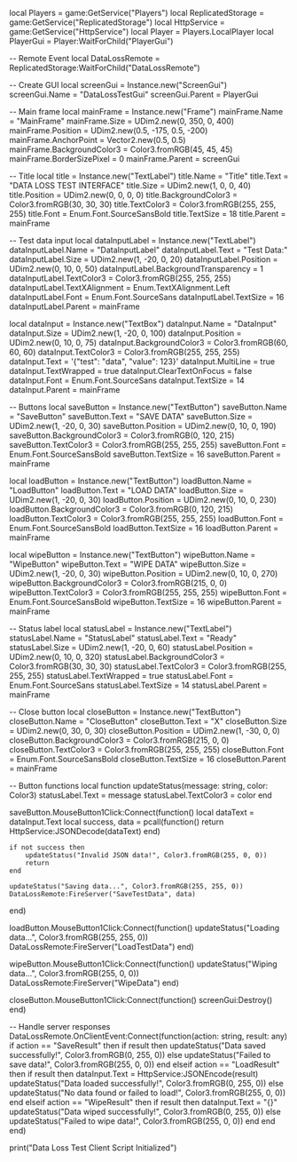 local Players = game:GetService("Players")
local ReplicatedStorage = game:GetService("ReplicatedStorage")
local HttpService = game:GetService("HttpService")
local Player = Players.LocalPlayer
local PlayerGui = Player:WaitForChild("PlayerGui")

-- Remote Event
local DataLossRemote = ReplicatedStorage:WaitForChild("DataLossRemote")

-- Create GUI
local screenGui = Instance.new("ScreenGui")
screenGui.Name = "DataLossTestGui"
screenGui.Parent = PlayerGui

-- Main frame
local mainFrame = Instance.new("Frame")
mainFrame.Name = "MainFrame"
mainFrame.Size = UDim2.new(0, 350, 0, 400)
mainFrame.Position = UDim2.new(0.5, -175, 0.5, -200)
mainFrame.AnchorPoint = Vector2.new(0.5, 0.5)
mainFrame.BackgroundColor3 = Color3.fromRGB(45, 45, 45)
mainFrame.BorderSizePixel = 0
mainFrame.Parent = screenGui

-- Title
local title = Instance.new("TextLabel")
title.Name = "Title"
title.Text = "DATA LOSS TEST INTERFACE"
title.Size = UDim2.new(1, 0, 0, 40)
title.Position = UDim2.new(0, 0, 0, 0)
title.BackgroundColor3 = Color3.fromRGB(30, 30, 30)
title.TextColor3 = Color3.fromRGB(255, 255, 255)
title.Font = Enum.Font.SourceSansBold
title.TextSize = 18
title.Parent = mainFrame

-- Test data input
local dataInputLabel = Instance.new("TextLabel")
dataInputLabel.Name = "DataInputLabel"
dataInputLabel.Text = "Test Data:"
dataInputLabel.Size = UDim2.new(1, -20, 0, 20)
dataInputLabel.Position = UDim2.new(0, 10, 0, 50)
dataInputLabel.BackgroundTransparency = 1
dataInputLabel.TextColor3 = Color3.fromRGB(255, 255, 255)
dataInputLabel.TextXAlignment = Enum.TextXAlignment.Left
dataInputLabel.Font = Enum.Font.SourceSans
dataInputLabel.TextSize = 16
dataInputLabel.Parent = mainFrame

local dataInput = Instance.new("TextBox")
dataInput.Name = "DataInput"
dataInput.Size = UDim2.new(1, -20, 0, 100)
dataInput.Position = UDim2.new(0, 10, 0, 75)
dataInput.BackgroundColor3 = Color3.fromRGB(60, 60, 60)
dataInput.TextColor3 = Color3.fromRGB(255, 255, 255)
dataInput.Text = '{"test": "data", "value": 123}'
dataInput.MultiLine = true
dataInput.TextWrapped = true
dataInput.ClearTextOnFocus = false
dataInput.Font = Enum.Font.SourceSans
dataInput.TextSize = 14
dataInput.Parent = mainFrame

-- Buttons
local saveButton = Instance.new("TextButton")
saveButton.Name = "SaveButton"
saveButton.Text = "SAVE DATA"
saveButton.Size = UDim2.new(1, -20, 0, 30)
saveButton.Position = UDim2.new(0, 10, 0, 190)
saveButton.BackgroundColor3 = Color3.fromRGB(0, 120, 215)
saveButton.TextColor3 = Color3.fromRGB(255, 255, 255)
saveButton.Font = Enum.Font.SourceSansBold
saveButton.TextSize = 16
saveButton.Parent = mainFrame

local loadButton = Instance.new("TextButton")
loadButton.Name = "LoadButton"
loadButton.Text = "LOAD DATA"
loadButton.Size = UDim2.new(1, -20, 0, 30)
loadButton.Position = UDim2.new(0, 10, 0, 230)
loadButton.BackgroundColor3 = Color3.fromRGB(0, 120, 215)
loadButton.TextColor3 = Color3.fromRGB(255, 255, 255)
loadButton.Font = Enum.Font.SourceSansBold
loadButton.TextSize = 16
loadButton.Parent = mainFrame

local wipeButton = Instance.new("TextButton")
wipeButton.Name = "WipeButton"
wipeButton.Text = "WIPE DATA"
wipeButton.Size = UDim2.new(1, -20, 0, 30)
wipeButton.Position = UDim2.new(0, 10, 0, 270)
wipeButton.BackgroundColor3 = Color3.fromRGB(215, 0, 0)
wipeButton.TextColor3 = Color3.fromRGB(255, 255, 255)
wipeButton.Font = Enum.Font.SourceSansBold
wipeButton.TextSize = 16
wipeButton.Parent = mainFrame

-- Status label
local statusLabel = Instance.new("TextLabel")
statusLabel.Name = "StatusLabel"
statusLabel.Text = "Ready"
statusLabel.Size = UDim2.new(1, -20, 0, 60)
statusLabel.Position = UDim2.new(0, 10, 0, 320)
statusLabel.BackgroundColor3 = Color3.fromRGB(30, 30, 30)
statusLabel.TextColor3 = Color3.fromRGB(255, 255, 255)
statusLabel.TextWrapped = true
statusLabel.Font = Enum.Font.SourceSans
statusLabel.TextSize = 14
statusLabel.Parent = mainFrame

-- Close button
local closeButton = Instance.new("TextButton")
closeButton.Name = "CloseButton"
closeButton.Text = "X"
closeButton.Size = UDim2.new(0, 30, 0, 30)
closeButton.Position = UDim2.new(1, -30, 0, 0)
closeButton.BackgroundColor3 = Color3.fromRGB(215, 0, 0)
closeButton.TextColor3 = Color3.fromRGB(255, 255, 255)
closeButton.Font = Enum.Font.SourceSansBold
closeButton.TextSize = 16
closeButton.Parent = mainFrame

-- Button functions
local function updateStatus(message: string, color: Color3)
    statusLabel.Text = message
    statusLabel.TextColor3 = color
end

saveButton.MouseButton1Click:Connect(function()
    local dataText = dataInput.Text
    local success, data = pcall(function()
        return HttpService:JSONDecode(dataText)
    end)
    
    if not success then
        updateStatus("Invalid JSON data!", Color3.fromRGB(255, 0, 0))
        return
    end
    
    updateStatus("Saving data...", Color3.fromRGB(255, 255, 0))
    DataLossRemote:FireServer("SaveTestData", data)
end)

loadButton.MouseButton1Click:Connect(function()
    updateStatus("Loading data...", Color3.fromRGB(255, 255, 0))
    DataLossRemote:FireServer("LoadTestData")
end)

wipeButton.MouseButton1Click:Connect(function()
    updateStatus("Wiping data...", Color3.fromRGB(255, 0, 0))
    DataLossRemote:FireServer("WipeData")
end)

closeButton.MouseButton1Click:Connect(function()
    screenGui:Destroy()
end)

-- Handle server responses
DataLossRemote.OnClientEvent:Connect(function(action: string, result: any)
    if action == "SaveResult" then
        if result then
            updateStatus("Data saved successfully!", Color3.fromRGB(0, 255, 0))
        else
            updateStatus("Failed to save data!", Color3.fromRGB(255, 0, 0))
        end
    elseif action == "LoadResult" then
        if result then
            dataInput.Text = HttpService:JSONEncode(result)
            updateStatus("Data loaded successfully!", Color3.fromRGB(0, 255, 0))
        else
            updateStatus("No data found or failed to load!", Color3.fromRGB(255, 0, 0))
        end
    elseif action == "WipeResult" then
        if result then
            dataInput.Text = "{}"
            updateStatus("Data wiped successfully!", Color3.fromRGB(0, 255, 0))
        else
            updateStatus("Failed to wipe data!", Color3.fromRGB(255, 0, 0))
        end
    end
end)

print("Data Loss Test Client Script Initialized")
